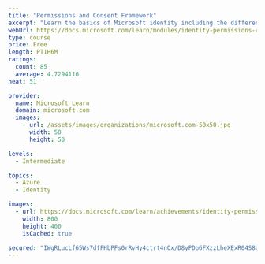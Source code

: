 ```yaml
---
title: "Permissions and Consent Framework"
excerpt: "Learn the basics of Microsoft identity including the different types of tokens, account types, and supported topologies."
webUrl: https://docs.microsoft.com/learn/modules/identity-permissions-consent/
type: course
price: Free
length: PT1H6M
ratings:
  count: 85
  average: 4.7294116
heat: 51

provider:
  name: Microsoft Learn
  domain: microsoft.com
  images:
    - url: /assets/images/organizations/microsoft.com-50x50.jpg
      width: 50
      height: 50

levels:
  - Intermediate

topics:
  - Azure
  - Identity

images:
  - url: https://docs.microsoft.com/learn/achievements/identity-permissions-consent-social.png
    width: 800
    height: 400
    isCached: true

secured: "IWgRLucLf65Ws7dfFHbPFs0rRvHy4ctrt4nOx/D8yPDo6FXzzLheXExR04S8oNqNdmQPWPjqMYrluOrkelwT8rfDne79HwCcJwYARanLb+0SkPc5xGFIuEVb3Q5DNowx5+zNjQLjWBk4qgz9UGq3rTKp+B4IR5BULf9emNiVD9n6OFJXA7xCc8FDEPpKrMFV40t1DKcogYJ663e6hFL9KXLJVHW6cRzV1QrW/Af9UKhHdVe7fMhY2nirpi3LnMcpyy6VEgNW5xh1CBj7MZIXldfKYN1Hg106ADS2VzGClMz/C+0ZUZcYMyNuVnW91jWI/I6NSgvZR/L3c6LTSIMQudb9QiASUscwRctF0stb4dlRiM2joMUkEvNK377xc7I5oK5FxUGBK72qzikk8N968J1Y9Nr5IIY9QSypAgu3rsU=;ulQgtSvvo3zn9G7bRN4RNA=="
---
```


